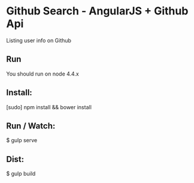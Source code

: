 # Github Search - AngularJS + Github Api

Listing user info on Github

## Run

You should run on node 4.4.x

## Install:

[sudo] npm install && bower install

## Run / Watch:

$ gulp serve

## Dist:

$ gulp build


